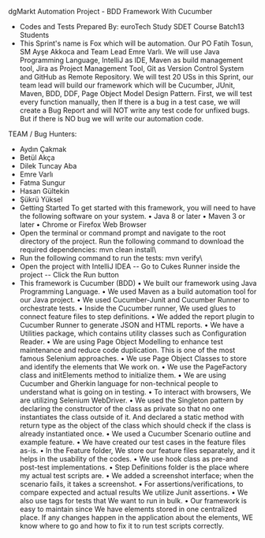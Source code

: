  dgMarkt Automation Project - BDD Framework With Cucumber
- Codes and Tests Prepared By: euroTech Study SDET Course Batch13 Students
- This Sprint's name is Fox which will be automation. Our PO Fatih Tosun, SM Ayşe Akkoca and Team Lead Emre Varlı. We will use Java Programming Language, IntelliJ as IDE, Maven as build management tool, Jira as Project Management Tool, Git as Version Control System and GitHub as Remote Repository. We will test 20 USs in this Sprint, our team lead will build our framework which will be Cucumber, JUnit, Maven, BDD, DDF, Page Object Model Design Pattern. First, we will test every function manually, then If there is a bug in a test case, we will create a Bug Report and will NOT write any test code for unfixed bugs. But if there is NO bug we will write our automation code.
  
 TEAM / Bug Hunters:
-  Aydın Çakmak
-  Betül Akça
-  Dilek Tuncay Aba
-  Emre Varlı
-  Fatma Sungur
-  Hasan Gültekin
-  Şükrü Yüksel
- Getting Started
To get started with this framework, you will need to have the following software on your system.
 • Java 8 or later
 • Maven 3 or later
 • Chrome or Firefox Web Browser
- Open the terminal or command prompt and navigate to the root directory of the project. Run the following command to download the required dependencies: mvn clean install\
- Run the following command to run the tests: mvn verify\
- Open the project with IntelliJ IDEA -- Go to Cukes Runner inside the project -- Click the Run button
- This framework is Cucumber (BDD)
• We built our framework using Java Programming Language.
• We used Maven as a build automation tool for our Java project.
• We used Cucumber-Junit and Cucumber Runner to orchestrate tests.
• Inside the Cucumber runner, We used glues to connect feature files to step definitions.
• We added the report plugin to Cucumber Runner to generate JSON and HTML reports.
• We have a Utilities package, which contains utility classes such as Configuration Reader.
• We are using Page Object Modelling to enhance test maintenance and reduce code duplication. This is one of the most famous Selenium approaches.
• We use Page Object Classes to store and identify the elements that We work on.
• We use the PageFactory class and initElements method to initialize them.
• We are using Cucumber and Gherkin language for non-technical people to understand what is going on in testing.
• To interact with browsers, We are utilizing Selenium WebDriver.
• We used the Singleton pattern by declaring the constructor of the class as private so that no one instantiates the class outside of it. And declared a static method with return type as the object of the class which should check if the class is already instantiated once.
• We used a Cucumber Scenario outline and example feature.
• We have created our test cases in the feature files as-is.
• In the Feature folder, We store our feature files separately, and it helps in the usability of the codes.
• We use hook class as pre-and post-test implementations.
• Step Definitions folder is the place where my actual test scripts are. • We added a screenshot interface; when the scenario fails, it takes a screenshot.
• For assertions/verifications, to compare expected and actual results We utilize Junit assertions.
• We also use tags for tests that We want to run in bulk.
• Our framework is easy to maintain since We have elements stored in one centralized place. If any changes happen in the application about the elements, WE know where to go and how to fix it to run test scripts correctly.



